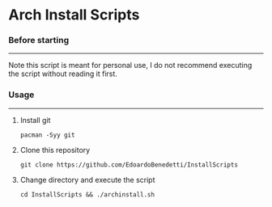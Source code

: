 # Arch Install Scripts
### Before starting
----
Note this script is meant for personal use, I do not recommend executing the script without reading it first.

### Usage
----
1. Install git

       pacman -Syy git

2. Clone this repository

       git clone https://github.com/EdoardoBenedetti/InstallScripts

3. Change directory and execute the script

       cd InstallScripts && ./archinstall.sh
